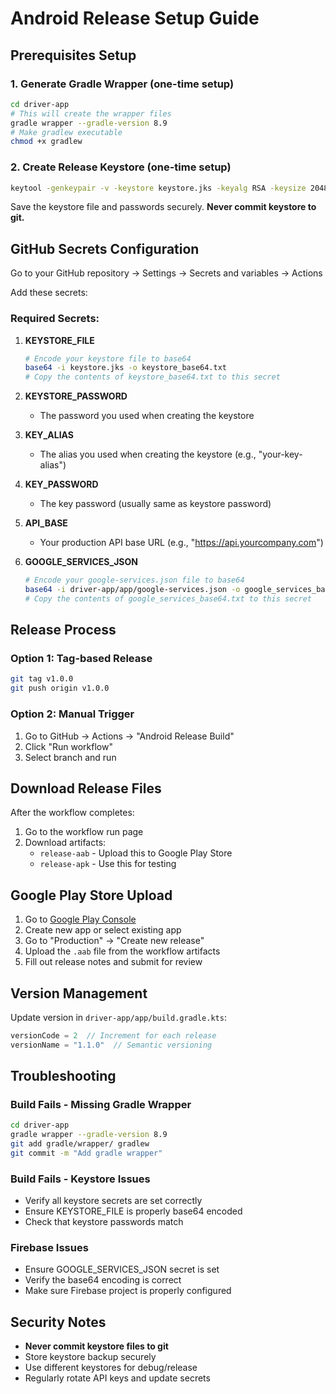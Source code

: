 # Android Release Setup Guide

## Prerequisites Setup

### 1. Generate Gradle Wrapper (one-time setup)
```bash
cd driver-app
# This will create the wrapper files
gradle wrapper --gradle-version 8.9
# Make gradlew executable
chmod +x gradlew
```

### 2. Create Release Keystore (one-time setup)
```bash
keytool -genkeypair -v -keystore keystore.jks -keyalg RSA -keysize 2048 -validity 10000 -alias your-key-alias
```
Save the keystore file and passwords securely. **Never commit keystore to git.**

## GitHub Secrets Configuration

Go to your GitHub repository → Settings → Secrets and variables → Actions

Add these secrets:

### Required Secrets:

1. **KEYSTORE_FILE**
   ```bash
   # Encode your keystore file to base64
   base64 -i keystore.jks -o keystore_base64.txt
   # Copy the contents of keystore_base64.txt to this secret
   ```

2. **KEYSTORE_PASSWORD**
   - The password you used when creating the keystore

3. **KEY_ALIAS**
   - The alias you used when creating the keystore (e.g., "your-key-alias")

4. **KEY_PASSWORD**
   - The key password (usually same as keystore password)

5. **API_BASE**
   - Your production API base URL (e.g., "https://api.yourcompany.com")

6. **GOOGLE_SERVICES_JSON**
   ```bash
   # Encode your google-services.json file to base64
   base64 -i driver-app/app/google-services.json -o google_services_base64.txt
   # Copy the contents of google_services_base64.txt to this secret
   ```

## Release Process

### Option 1: Tag-based Release
```bash
git tag v1.0.0
git push origin v1.0.0
```

### Option 2: Manual Trigger
1. Go to GitHub → Actions → "Android Release Build"
2. Click "Run workflow"
3. Select branch and run

## Download Release Files

After the workflow completes:
1. Go to the workflow run page
2. Download artifacts:
   - `release-aab` - Upload this to Google Play Store
   - `release-apk` - Use this for testing

## Google Play Store Upload

1. Go to [Google Play Console](https://play.google.com/console)
2. Create new app or select existing app
3. Go to "Production" → "Create new release"
4. Upload the `.aab` file from the workflow artifacts
5. Fill out release notes and submit for review

## Version Management

Update version in `driver-app/app/build.gradle.kts`:
```kotlin
versionCode = 2  // Increment for each release
versionName = "1.1.0"  // Semantic versioning
```

## Troubleshooting

### Build Fails - Missing Gradle Wrapper
```bash
cd driver-app
gradle wrapper --gradle-version 8.9
git add gradle/wrapper/ gradlew
git commit -m "Add gradle wrapper"
```

### Build Fails - Keystore Issues
- Verify all keystore secrets are set correctly
- Ensure KEYSTORE_FILE is properly base64 encoded
- Check that keystore passwords match

### Firebase Issues
- Ensure GOOGLE_SERVICES_JSON secret is set
- Verify the base64 encoding is correct
- Make sure Firebase project is properly configured

## Security Notes

- **Never commit keystore files to git**
- Store keystore backup securely
- Use different keystores for debug/release
- Regularly rotate API keys and update secrets